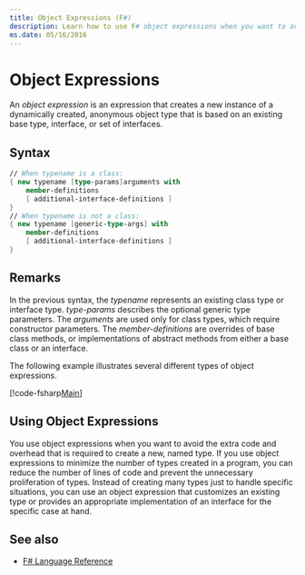 ```yaml
---
title: Object Expressions (F#)
description: Learn how to use F# object expressions when you want to avoid the extra code and overhead required to create a new, named type.
ms.date: 05/16/2016
---
```

# Object Expressions

An *object expression* is an expression that creates a new instance of a dynamically created, anonymous object type that is based on an existing base type, interface, or set of interfaces.

## Syntax

```fsharp
// When typename is a class:
{ new typename [type-params]arguments with
    member-definitions
    [ additional-interface-definitions ]
}
// When typename is not a class:
{ new typename [generic-type-args] with
    member-definitions
    [ additional-interface-definitions ]
}
```

## Remarks

In the previous syntax, the *typename* represents an existing class type or interface type. *type-params* describes the optional generic type parameters. The *arguments* are used only for class types, which require constructor parameters. The *member-definitions* are overrides of base class methods, or implementations of abstract methods from either a base class or an interface.

The following example illustrates several different types of object expressions.

[!code-fsharp[Main](../../../samples/snippets/fsharp/lang-ref-2/snippet4301.fs)]

## Using Object Expressions

You use object expressions when you want to avoid the extra code and overhead that is required to create a new, named type. If you use object expressions to minimize the number of types created in a program, you can reduce the number of lines of code and prevent the unnecessary proliferation of types. Instead of creating many types just to handle specific situations, you can use an object expression that customizes an existing type or provides an appropriate implementation of an interface for the specific case at hand.

## See also

- [F# Language Reference](index.md)
